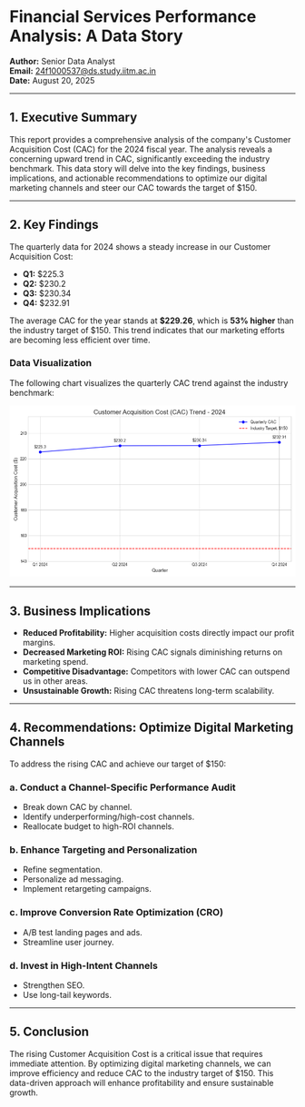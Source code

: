 # Financial Services Performance Analysis: A Data Story

**Author:** Senior Data Analyst  
**Email:** 24f1000537@ds.study.iitm.ac.in  
**Date:** August 20, 2025  

---

## 1. Executive Summary
This report provides a comprehensive analysis of the company's Customer Acquisition Cost (CAC) for the 2024 fiscal year. The analysis reveals a concerning upward trend in CAC, significantly exceeding the industry benchmark. This data story will delve into the key findings, business implications, and actionable recommendations to optimize our digital marketing channels and steer our CAC towards the target of $150.

---

## 2. Key Findings
The quarterly data for 2024 shows a steady increase in our Customer Acquisition Cost:

- **Q1:** $225.3  
- **Q2:** $230.2  
- **Q3:** $230.34  
- **Q4:** $232.91  

The average CAC for the year stands at **$229.26**, which is **53% higher** than the industry target of $150. This trend indicates that our marketing efforts are becoming less efficient over time.

### Data Visualization
The following chart visualizes the quarterly CAC trend against the industry benchmark:

![CAC Trend](chart.png)

---

## 3. Business Implications
- **Reduced Profitability:** Higher acquisition costs directly impact our profit margins.  
- **Decreased Marketing ROI:** Rising CAC signals diminishing returns on marketing spend.  
- **Competitive Disadvantage:** Competitors with lower CAC can outspend us in other areas.  
- **Unsustainable Growth:** Rising CAC threatens long-term scalability.  

---

## 4. Recommendations: Optimize Digital Marketing Channels
To address the rising CAC and achieve our target of $150:

### a. Conduct a Channel-Specific Performance Audit
- Break down CAC by channel.  
- Identify underperforming/high-cost channels.  
- Reallocate budget to high-ROI channels.  

### b. Enhance Targeting and Personalization
- Refine segmentation.  
- Personalize ad messaging.  
- Implement retargeting campaigns.  

### c. Improve Conversion Rate Optimization (CRO)
- A/B test landing pages and ads.  
- Streamline user journey.  

### d. Invest in High-Intent Channels
- Strengthen SEO.  
- Use long-tail keywords.  

---

## 5. Conclusion
The rising Customer Acquisition Cost is a critical issue that requires immediate attention. By optimizing digital marketing channels, we can improve efficiency and reduce CAC to the industry target of $150. This data-driven approach will enhance profitability and ensure sustainable growth.
